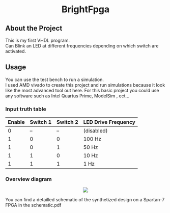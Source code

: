 <div align="center">

# BrightFpga

</div>


## About the Project

This is my first VHDL program.\
Can Blink an LED at different frequencies depending on which switch are activated.

## Usage

You can use the test bench to run a simulation.\
I used AMD vivado to create this project and run simulations because it look like the most advanced tool out here.
For this basic project you could use any software such as Intel Quartus Prime, ModelSim , ect...

### Input truth table
| Enable | Switch 1 | Switch 2 | LED Drive Frequency |
|--------|----------|----------|---------------------|
| 0      | –        | –        | (disabled)          |
| 1      | 0        | 0        | 100 Hz              |
| 1      | 0        | 1        | 50 Hz               |
| 1      | 1        | 0        | 10 Hz               |
| 1      | 1        | 1        | 1 Hz                |

### Overview diagram
<p align="center">
  <img src="https://github.com/PasVegan/BrightFPGA/overview.png">
</p>

You can find a detailled schematic of the synthetized design on a Spartan-7 FPGA in the schematic.pdf
